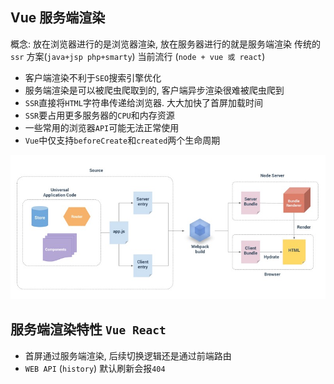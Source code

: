 ## Vue 服务端渲染

概念: 放在浏览器进行的是浏览器渲染, 放在服务器进行的就是服务端渲染
传统的 `ssr` 方案(`java+jsp php+smarty`)
当前流行 (`node + vue 或 react`)

- 客户端渲染不利于`SEO`搜索引擎优化
- 服务端渲染是可以被爬虫爬取到的, 客户端异步渲染很难被爬虫爬到
- `SSR`直接将`HTML`字符串传递给浏览器. 大大加快了首屏加载时间
- `SSR`要占用更多服务器的`CPU`和内存资源
- 一些常用的浏览器`API`可能无法正常使用
- `Vue`中仅支持`beforeCreate`和`created`两个生命周期

![](./ssr.png)

## 服务端渲染特性 `Vue React`

- 首屏通过服务端渲染, 后续切换逻辑还是通过前端路由
- `WEB API` (`history`) 默认刷新会报`404`
